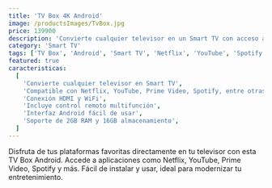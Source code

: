 ```yaml
---
title: 'TV Box 4K Android'
image: /productsImages/TvBox.jpg
price: 139900
description: 'Convierte cualquier televisor en un Smart TV con acceso a tus apps favoritas.'
category: 'Smart TV'
tags: ['TV Box', 'Android', 'Smart TV', 'Netflix', 'YouTube', 'Spotify', 'Prime Video', 'Bluetooth']
featured: true
caracteristicas:
  [
    'Convierte cualquier televisor en Smart TV',
    'Compatible con Netflix, YouTube, Prime Video, Spotify, entre otras apps',
    'Conexión HDMI y WiFi',
    'Incluye control remoto multifunción',
    'Interfaz Android fácil de usar',
    'Soporte de 2GB RAM y 16GB almacenamiento',
  ]
---
```


Disfruta de tus plataformas favoritas directamente en tu televisor con esta TV Box Android. Accede a aplicaciones como Netflix, YouTube, Prime Video, Spotify y más. Fácil de instalar y usar, ideal para modernizar tu entretenimiento.
